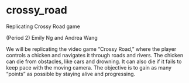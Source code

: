 # crossy_road
Replicating Crossy Road game

(Period 2)
Emily Ng and Andrea Wang

We will be replicating the video game “Crossy Road,” where the player controls a chicken and navigates it through roads and rivers. The chicken can die from obstacles, like cars and drowning. It can also die if it fails to keep pace with the moving camera. The objective is to gain as many “points” as possible by staying alive and progressing.
